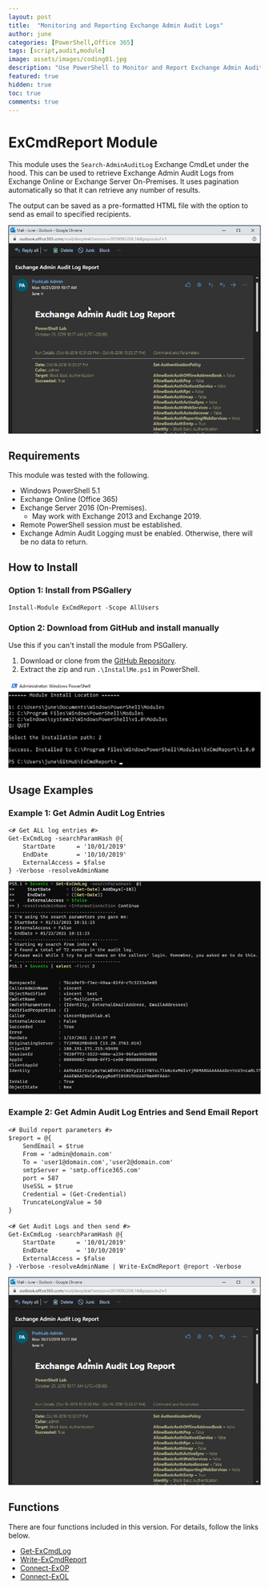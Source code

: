 ```yaml
---
layout: post
title:  "Monitoring and Reporting Exchange Admin Audit Logs"
author: june
categories: [PowerShell,Office 365]
tags: [script,audit,module]
image: assets/images/coding01.jpg
description: "Use PowerShell to Monitor and Report Exchange Admin Audit Logs"
featured: true
hidden: true
toc: true
comments: true
---
```

# ExCmdReport Module

This module uses the `Search-AdminAuditLog` Exchange CmdLet under the hood. This can be used to retrieve Exchange Admin Audit Logs from Exchange Online or Exchange Server On-Premises. It uses pagination automatically so that it can retrieve any number of results.

The output can be saved as a pre-formatted HTML file with the option to send as email to specified recipients.

![Sample Email Report](https://raw.githubusercontent.com/junecastillote/ExCmdReport/master/images/SampleEmailReport.png)

## Requirements

This module was tested with the following.

* Windows PowerShell 5.1
* Exchange Online (Office 365)
* Exchange Server 2016 (On-Premises).
  * May work with Exchange 2013 and Exchange 2019.
* Remote PowerShell session must be established.
* Exchange Admin Audit Logging must be enabled. Otherwise, there will be no data to return.

## How to Install

### Option 1: Install from PSGallery

    Install-Module ExCmdReport -Scope AllUsers

### Option 2: Download from GitHub and install manually

Use this if you can't install the module from PSGallery.

1. Download or clone from the [GitHub Repository](https://raw.githubusercontent.com/junecastillote/ExCmdReport).
2. Extract the zip and run `.\InstallMe.ps1` in PowerShell.

![Install Selection](https://raw.githubusercontent.com/junecastillote/ExCmdReport/master/images/SampleInstall.png)

## Usage Examples

### Example 1: Get Admin Audit Log Entries

    <# Get ALL log entries #>
    Get-ExCmdLog -searchParamHash @{
        StartDate      = '10/01/2019'
        EndDate        = '10/10/2019'
        ExternalAccess = $false
    } -Verbose -resolveAdminName

![Get Admin Audit Log Entries](https://raw.githubusercontent.com/junecastillote/ExCmdReport/master/images/SampleOutput01.png)

### Example 2: Get Admin Audit Log Entries and Send Email Report

    <# Build report parameters #>
    $report = @{
        SendEmail = $true
        From = 'admin@domain.com'
        To = 'user1@domain.com','user2@domain.com'
        smtpServer = 'smtp.office365.com'
        port = 587
        UseSSL = $true
        Credential = (Get-Credential)
        TruncateLongValue = 50
    }

    <# Get Audit Logs and then send #>
    Get-ExCmdLog -searchParamHash @{
        StartDate      = '10/01/2019'
        EndDate        = '10/10/2019'
        ExternalAccess = $false
    } -Verbose -resolveAdminName | Write-ExCmdReport @report -Verbose

![Get Admin Audit Log Entries and Send Email Report](https://raw.githubusercontent.com/junecastillote/ExCmdReport/master/images/SampleEmailReport.png)

## Functions

There are four functions included in this version. For details, follow the links below.

* [Get-ExCmdLog](https://raw.githubusercontent.com/junecastillote/ExCmdReport/master/Doc/Get-ExCmdLog.md)
* [Write-ExCmdReport](https://raw.githubusercontent.com/junecastillote/ExCmdReport/master/Doc/Write-ExCmdReport.md)
* [Connect-ExOP](https://raw.githubusercontent.com/junecastillote/ExCmdReport/master/Doc/Connect-ExOP.md)
* [Connect-ExOL](https://raw.githubusercontent.com/junecastillote/ExCmdReport/master/Doc/Connect-ExOL.md)
